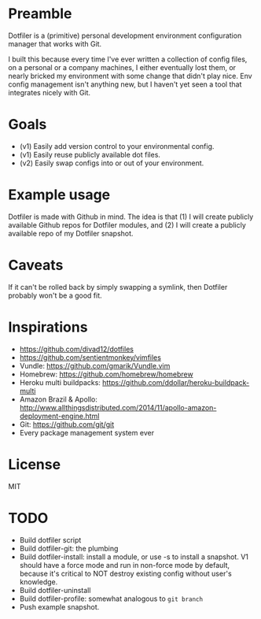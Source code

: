 # Preamble

Dotfiler is a (primitive) personal development environment configuration manager that works with Git.

I built this because every time I've ever written a collection of config files, on a personal or a company machines, I either eventually lost them, or nearly bricked my environment with some change that didn't play nice. Env config management isn't anything new, but I haven't yet seen a tool that integrates nicely with Git.

# Goals 

* (v1) Easily add version control to your environmental config.
* (v1) Easily reuse publicly available dot files.
* (v2) Easily swap configs into or out of your environment.

# Example usage 

Dotfiler is made with Github in mind. The idea is that (1) I will create publicly available Github repos for Dotfiler modules, and (2) I will create a publicly available repo of my Dotfiler snapshot.

# Caveats

If it can't be rolled back by simply swapping a symlink, then Dotfiler probably won't be a good fit.

# Inspirations

* https://github.com/divad12/dotfiles
* https://github.com/sentientmonkey/vimfiles
* Vundle: https://github.com/gmarik/Vundle.vim
* Homebrew: https://github.com/homebrew/homebrew
* Heroku multi buildpacks: https://github.com/ddollar/heroku-buildpack-multi
* Amazon Brazil & Apollo: http://www.allthingsdistributed.com/2014/11/apollo-amazon-deployment-engine.html
* Git: https://github.com/git/git
* Every package management system ever

# License

MIT

# TODO

* Build dotfiler script
* Build dotfiler-git: the plumbing
* Build dotfiler-install: install a module, or use -s to install a snapshot. V1 should have a force mode and run in non-force mode by default, because it's critical to NOT destroy existing config without user's knowledge.
* Build dotfiler-uninstall
* Build dotfiler-profile: somewhat analogous to ```git branch```
* Push example snapshot.

